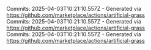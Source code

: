 Commits: 2025-04-03T10:21:10.557Z - Generated via https://github.com/marketplace/actions/artificial-grass
<br>
Commits: 2025-04-03T10:21:10.557Z - Generated via https://github.com/marketplace/actions/artificial-grass
<br>
Commits: 2025-04-03T10:21:10.557Z - Generated via https://github.com/marketplace/actions/artificial-grass
<br>
